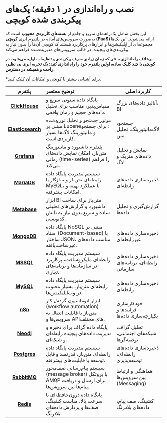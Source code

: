 # نصب و راه‌اندازی در ۱ دقیقه؛ پک‌های پیکربندی شده کوبچی

این بخش شامل یک راهنمای سریع و جامع از **بسته‌های کاربردی محبوب** است که به‌صورت سرویس‌های آماده در پلتفرم ابری **کوبچی (PaaS)** ارائه می‌شوند. این پک‌ها مجموعه‌ای از اپلیکیشن‌ها و ابزارهای پرکاربرد هستند که کوبچی آن‌ها را بدون نیاز به پیکربندی‌های پیچیده، در قالب سرویس‌های مدیریت‌شده فراهم می‌کند.

**برخلاف راه‌اندازی سنتی که زمان زیادی صرف پیکربندی و تنظیمات اولیه می‌شود، در کوبچی با چند کلیک ساده، اولین پلتفرم خود را راه‌اندازی کنید؛ یک تجربه ابری بی نظیر، راحت و همیشه در دسترس.**

[\*برای آشنایی بیشتر با کوبچی و امکانات آن کلیک کنید.](../kubchi)

|               پلتفرم               | توضیح مختصر                                                                                        | کاربرد اصلی                                      |
| :--------------------------------: | :------------------------------------------------------------------------------------------------- | ------------------------------------------------ |
|    **[ClickHouse](clickhouse)**    | پایگاه داده ستونی سریع و مقیاس‌پذیر، مناسب برای تحلیل داده‌های حجیم و زمان واقعی.                  | آنالیز داده‌های بزرگ، BI                         |
| **[Elasticsearch](elasticsearch)** | موتور جستجو و تحلیل توزیع‌شده مبتنی بر Lucene؛ برای جستجو و مانیتورینگ لاگ‌ها بسیار کاربردی است.   | جستجو، لاگ‌مانیتورینگ، تحلیل متن                 |
|       **[Grafana](grafana)**       | پلتفرم داشبورد و مانیتورینگ متن‌باز، امکان نمایش داده‌های زمانی (time-series) را فراهم می‌کند.     | نمایش و تحلیل داده‌های متریک و لاگ               |
|       **[MariaDB](mariadb)**       | سیستم مدیریت پایگاه داده رابطه‌ای متن‌باز و سازگار با MySQL، با عملکرد بهینه و امکانات پیشرفته.    | ذخیره‌سازی داده‌های رابطه‌ای                     |
|      **[Metabase](metabase)**      | ابزار BI متن‌باز برای ساخت داشبورد و گزارش‌های تحلیلی ساده و سریع بدون نیاز به دانش کدنویسی.       | گزارش‌گیری و تحلیل داده‌ها                       |
|       **[MongoDB](mongodb)**       | پایگاه داده NoSQL مبتنی بر اسناد (Document-based) با ساختار JSON، مناسب داده‌های غیرساخت‌یافته.    | ذخیره‌سازی داده‌های غیررابطه‌ای                  |
|         **[MSSQL](mssql)**         | سیستم مدیریت پایگاه داده رابطه‌ای مایکروسافت، پرکاربرد در سازمان‌ها و برنامه‌های تجاری.            | ذخیره‌سازی داده‌های رابطه‌ای، برنامه‌های سازمانی |
|         **[MySQL](mysql)**         | سیستم مدیریت پایگاه داده رابطه‌ای متن‌باز، بسیار محبوب در وب‌اپلیکیشن‌ها.                          | ذخیره‌سازی داده‌های رابطه‌ای                     |
|           **[n8n](n8n)**           | ابزار اتوماسیون گردش کار (workflow automation) متن‌باز با قابلیت اتصال به سرویس‌ها و APIهای مختلف. | خودکارسازی فرایندها و یکپارچه‌سازی داده‌ها       |
|         **[Neo4j](neo4j)**         | پایگاه داده گراف برای ذخیره و مدیریت داده‌های پیچیده رابطه‌ای و شبکه‌ای.                           | تحلیل گراف، شبکه‌های اجتماعی، توصیه‌گرها         |
|      **[Postgres](postgres)**      | سیستم مدیریت پایگاه داده رابطه‌ای متن‌باز، قدرتمند و قابل توسعه با قابلیت‌های پیشرفته.             | ذخیره‌سازی داده‌های رابطه‌ای، توسعه‌پذیری        |
|      **[RabbitMQ](rabbitmq)**      | سیستم پیام‌رسانی صف‌محور (message broker) با پروتکل AMQP برای ارسال و دریافت پیام‌ها بین سرویس‌ها. | هماهنگی و ارتباط بین سرویس‌ها (Messaging)        |
|         **[Redis](redis)**         | پایگاه داده درون‌حافظه‌ای با سرعت بالا، مناسب کشینگ، صف‌ها و پردازش داده‌های بلادرنگ.              | کشینگ، صف پیام، داده‌های بلادرنگ                 |
